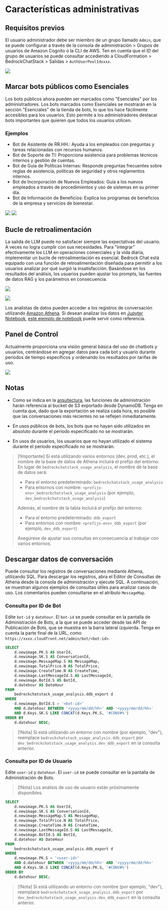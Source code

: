 # Características administrativas

## Requisitos previos

El usuario administrador debe ser miembro de un grupo llamado `Admin`, que se puede configurar a través de la consola de administración > Grupos de usuarios de Amazon Cognito o la CLI de AWS. Ten en cuenta que el ID del grupo de usuarios se puede consultar accediendo a CloudFormation > BedrockChatStack > Salidas > `AuthUserPoolIdxxxx`.

![](./imgs/group_membership_admin.png)

## Marcar bots públicos como Esenciales

Los bots públicos ahora pueden ser marcados como "Esenciales" por los administradores. Los bots marcados como Esenciales se mostrarán en la sección "Esenciales" de la tienda de bots, lo que los hace fácilmente accesibles para los usuarios. Esto permite a los administradores destacar bots importantes que quieren que todos los usuarios utilicen.

### Ejemplos

- Bot de Asistente de RR.HH.: Ayuda a los empleados con preguntas y tareas relacionadas con recursos humanos.
- Bot de Soporte de TI: Proporciona asistencia para problemas técnicos internos y gestión de cuentas.
- Bot de Guía de Políticas Internas: Responde preguntas frecuentes sobre reglas de asistencia, políticas de seguridad y otros reglamentos internos.
- Bot de Incorporación de Nuevos Empleados: Guía a los nuevos empleados a través de procedimientos y uso de sistemas en su primer día.
- Bot de Información de Beneficios: Explica los programas de beneficios de la empresa y servicios de bienestar.

![](./imgs/admin_bot_menue.png)
![](./imgs/bot_store.png)

## Bucle de retroalimentación

La salida de LLM puede no satisfacer siempre las expectativas del usuario. A veces no logra cumplir con sus necesidades. Para "integrar" efectivamente los LLM en operaciones comerciales y la vida diaria, implementar un bucle de retroalimentación es esencial. Bedrock Chat está equipado con una función de retroalimentación diseñada para permitir a los usuarios analizar por qué surgió la insatisfacción. Basándose en los resultados del análisis, los usuarios pueden ajustar los prompts, las fuentes de datos RAG y los parámetros en consecuencia.

![](./imgs/feedback_loop.png)

![](./imgs/feedback-using-claude-chat.png)

Los analistas de datos pueden acceder a los registros de conversación utilizando [Amazon Athena](https://aws.amazon.com/jp/athena/). Si desean analizar los datos en [Jupyter Notebook](https://jupyter.org/), [este ejemplo de notebook](../examples/notebooks/feedback_analysis_example.ipynb) puede servir como referencia.

## Panel de Control

Actualmente proporciona una visión general básica del uso de chatbots y usuarios, centrándose en agregar datos para cada bot y usuario durante períodos de tiempo específicos y ordenando los resultados por tarifas de uso.

![](./imgs/admin_bot_analytics.png)

## Notas

- Como se indica en la [arquitectura](../README.md#architecture), las funciones de administración harán referencia al bucket de S3 exportado desde DynamoDB. Tenga en cuenta que, dado que la exportación se realiza cada hora, es posible que las conversaciones más recientes no se reflejen inmediatamente.

- En usos públicos de bots, los bots que no hayan sido utilizados en absoluto durante el período especificado no se mostrarán.

- En usos de usuarios, los usuarios que no hayan utilizado el sistema durante el período especificado no se mostrarán.

> [!Importante]
> Si está utilizando varios entornos (dev, prod, etc.), el nombre de la base de datos de Athena incluirá el prefijo del entorno. En lugar de `bedrockchatstack_usage_analysis`, el nombre de la base de datos será:
>
> - Para el entorno predeterminado: `bedrockchatstack_usage_analysis`
> - Para entornos con nombre: `<prefijo-env>_bedrockchatstack_usage_analysis` (por ejemplo, `dev_bedrockchatstack_usage_analysis`)
>
> Además, el nombre de la tabla incluirá el prefijo del entorno:
>
> - Para el entorno predeterminado: `ddb_export`
> - Para entornos con nombre: `<prefijo-env>_ddb_export` (por ejemplo, `dev_ddb_export`)
>
> Asegúrese de ajustar sus consultas en consecuencia al trabajar con varios entornos.

## Descargar datos de conversación

Puede consultar los registros de conversaciones mediante Athena, utilizando SQL. Para descargar los registros, abra el Editor de Consultas de Athena desde la consola de administración y ejecute SQL. A continuación, se muestran algunos ejemplos de consultas útiles para analizar casos de uso. Los comentarios pueden consultarse en el atributo `MessageMap`.

### Consulta por ID de Bot

Edite `bot-id` y `datehour`. El `bot-id` se puede consultar en la pantalla de Administración de Bots, a la que se puede acceder desde las API de Publicación de Bots, que se muestra en la barra lateral izquierda. Tenga en cuenta la parte final de la URL, como `https://xxxx.cloudfront.net/admin/bot/<bot-id>`.

```sql
SELECT
    d.newimage.PK.S AS UserId,
    d.newimage.SK.S AS ConversationId,
    d.newimage.MessageMap.S AS MessageMap,
    d.newimage.TotalPrice.N AS TotalPrice,
    d.newimage.CreateTime.N AS CreateTime,
    d.newimage.LastMessageId.S AS LastMessageId,
    d.newimage.BotId.S AS BotId,
    d.datehour AS DateHour
FROM
    bedrockchatstack_usage_analysis.ddb_export d
WHERE
    d.newimage.BotId.S = '<bot-id>'
    AND d.datehour BETWEEN '<yyyy/mm/dd/hh>' AND '<yyyy/mm/dd/hh>'
    AND d.Keys.SK.S LIKE CONCAT(d.Keys.PK.S, '#CONV#%')
ORDER BY
    d.datehour DESC;
```

> [!Nota]
> Si está utilizando un entorno con nombre (por ejemplo, "dev"), reemplace `bedrockchatstack_usage_analysis.ddb_export` por `dev_bedrockchatstack_usage_analysis.dev_ddb_export` en la consulta anterior.

### Consulta por ID de Usuario

Edite `user-id` y `datehour`. El `user-id` se puede consultar en la pantalla de Administración de Bots.

> [!Nota]
> Los análisis de uso de usuario están próximamente disponibles.

```sql
SELECT
    d.newimage.PK.S AS UserId,
    d.newimage.SK.S AS ConversationId,
    d.newimage.MessageMap.S AS MessageMap,
    d.newimage.TotalPrice.N AS TotalPrice,
    d.newimage.CreateTime.N AS CreateTime,
    d.newimage.LastMessageId.S AS LastMessageId,
    d.newimage.BotId.S AS BotId,
    d.datehour AS DateHour
FROM
    bedrockchatstack_usage_analysis.ddb_export d
WHERE
    d.newimage.PK.S = '<user-id>'
    AND d.datehour BETWEEN '<yyyy/mm/dd/hh>' AND '<yyyy/mm/dd/hh>'
    AND d.Keys.SK.S LIKE CONCAT(d.Keys.PK.S, '#CONV#%')
ORDER BY
    d.datehour DESC;
```

> [!Nota]
> Si está utilizando un entorno con nombre (por ejemplo, "dev"), reemplace `bedrockchatstack_usage_analysis.ddb_export` por `dev_bedrockchatstack_usage_analysis.dev_ddb_export` en la consulta anterior.